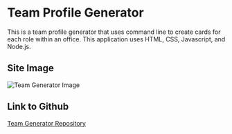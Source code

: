 # Team Profile Generator

This is a team profile generator that uses command line to create cards for each role within an office. This application uses HTML, CSS, Javascript, and Node.js. 
## Site Image

![Team Generator Image](https://tres1396.github.io/team-profile-generator/images/teamgenpic.png)

## Link to Github
[Team Generator Repository](https://github.com/tres1396/team-profile-generator)